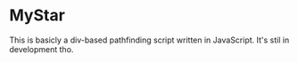 MyStar
======

This is basicly a div-based pathfinding script written in JavaScript.
It's stil in development tho.
